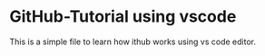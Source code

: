 # GitHub-Tutorial using vscode

This is a simple file to learn how ithub works using vs code editor.
